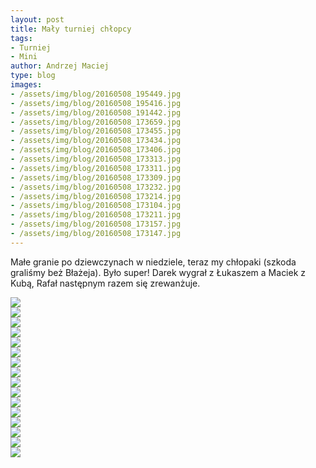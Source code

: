 ```yaml
---
layout: post
title: Mały turniej chłopcy
tags:
- Turniej
- Mini
author: Andrzej Maciej
type: blog
images:
- /assets/img/blog/20160508_195449.jpg
- /assets/img/blog/20160508_195416.jpg
- /assets/img/blog/20160508_191442.jpg
- /assets/img/blog/20160508_173659.jpg
- /assets/img/blog/20160508_173455.jpg
- /assets/img/blog/20160508_173434.jpg
- /assets/img/blog/20160508_173406.jpg
- /assets/img/blog/20160508_173313.jpg
- /assets/img/blog/20160508_173311.jpg
- /assets/img/blog/20160508_173309.jpg
- /assets/img/blog/20160508_173232.jpg
- /assets/img/blog/20160508_173214.jpg
- /assets/img/blog/20160508_173104.jpg
- /assets/img/blog/20160508_173211.jpg
- /assets/img/blog/20160508_173157.jpg
- /assets/img/blog/20160508_173147.jpg
---
```


Małe granie po dziewczynach w niedziele, teraz my chłopaki (szkoda graliśmy beż Błażeja).
Było super! Darek wygrał z Łukaszem a Maciek z Kubą, Rafał następnym razem się zrewanżuje. 

<div class="image">
  <img src="/assets/img/blog/20160508_195449.jpg" />
</div>
<div class="image">
  <img src="/assets/img/blog/20160508_195416.jpg" />
</div>
<div class="image">
  <img src="/assets/img/blog/20160508_191442.jpg" />
</div>
<div class="image">
  <img src="/assets/img/blog/20160508_173659.jpg" />
</div>
<div class="image">
  <img src="/assets/img/blog/20160508_173455.jpg" />
</div>
<div class="image">
  <img src="/assets/img/blog/20160508_173434.jpg" />
</div>
<div class="image">
  <img src="/assets/img/blog/20160508_173406.jpg" />
</div>
<div class="image">
  <img src="/assets/img/blog/20160508_173313.jpg" />
</div>
<div class="image">
  <img src="/assets/img/blog/20160508_173311.jpg" />
</div>
<div class="image">
  <img src="/assets/img/blog/20160508_173309.jpg" />
</div>
<div class="image">
  <img src="/assets/img/blog/20160508_173232.jpg" />
</div>
<div class="image">
  <img src="/assets/img/blog/20160508_173214.jpg" />
</div>
<div class="image">
  <img src="/assets/img/blog/20160508_173104.jpg" />
</div>
<div class="image">
  <img src="/assets/img/blog/20160508_173211.jpg" />
</div>
<div class="image">
  <img src="/assets/img/blog/20160508_173157.jpg" />
</div>
<div class="image">
  <img src="/assets/img/blog/20160508_173147.jpg" />
</div>
















